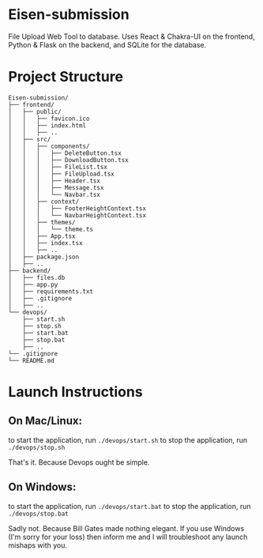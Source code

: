 # Eisen-submission
File Upload Web Tool to database. Uses React & Chakra-UI on the frontend, Python & Flask on the backend, and SQLite for the database.

# Project Structure

```
Eisen-submission/
├── frontend/
│   ├── public/
│   │   ├── favicon.ico
│   │   ├── index.html
│   │   ├── ..
│   ├── src/
│   │   ├── components/
│   │   │   ├── DeleteButton.tsx
│   │   │   ├── DownloadButton.tsx
│   │   │   ├── FileList.tsx
│   │   │   ├── FileUpload.tsx
│   │   │   ├── Header.tsx
│   │   │   ├── Message.tsx
│   │   │   └── Navbar.tsx
│   │   ├── context/
│   │   │   ├── FooterHeightContext.tsx
│   │   │   └── NavbarHeightContext.tsx
│   │   ├── themes/
│   │   │   └── theme.ts
│   │   ├── App.tsx
│   │   ├── index.tsx
│   │   ├── ..
│   ├── package.json
│   ├── ..
├── backend/
│   ├── files.db
│   ├── app.py
│   ├── requirements.txt
│   ├── .gitignore
│   ├── ..
└── devops/
    ├── start.sh
    ├── stop.sh
    ├── start.bat
    ├── stop.bat
    ├── ..
└── .gitignore
└── README.md
```

# Launch Instructions

## On Mac/Linux:

to start the application, run `./devops/start.sh`
to stop the application, run `./devops/stop.sh`

That's it. Because Devops ought be simple.

## On Windows:

to start the application, run `./devops/start.bat`
to stop the application, run `./devops/stop.bat`

Sadly not. Because Bill Gates made nothing elegant.
If you use Windows (I'm sorry for your loss)
then inform me and I will troubleshoot any launch mishaps with you.

